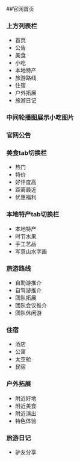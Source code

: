 <!-- 回民街小吃》旅游餐饮官方网站设计及实现

1. 版面：版面分为九大部分，分别为：
（1）网站首页
（2）官网公告
（3）美食：回民街十大风味餐厅,
（4）小吃： 西安小吃及特色风味餐饮
（5）本地特产：本地特产 时节水果 手工艺品 写意山水字画
（6）旅游线路：自助游推介、自驾游推介、团队拓展、团队会议推介、团队休闲游
（7）住宿：经济青年旅舍
（8）户外拓展
（9）驴友日记
2. 功能：该系统应实现以下功能： 
(1) 分门别类地罗列出商店现有全部旅游目的地的详细信息，包括名称、类别、价格、介绍等信息。  
(2) 支持按关键字快速查询，包括按类别、按名称查询等。  
(3) 显示推荐旅游产品和热门景点。  
(4) 新用户可以注册，注册成功后可凭用户名和密码登录。
(5) 管理员登录需凭借用户名、密码和验证码，实现会员管理和后台管理。
(6) 其它：比如收藏网站、将网站设为首页、提供网站联系方式和帮助信息。 -->


##官网首页
### 上方列表栏
* 首页
* 公告
* 美食
* 小吃
* 本地特产
* 旅游路线
* 住宿
* 户外拓展
* 旅游日记
### 中间轮播图展示小吃图片
### 官网公告

### 美食tab切换栏
* 热门 
*  特价
* 好评度高
* 距离最近
* 优惠福利
### 本地特产tab切换栏
* 本地特产 
* 时节水果 
* 手工艺品 
* 写意山水字画
### 旅游路线
* 自助游推介
* 自驾游推介
* 团队拓展
* 团队会议推介
* 团队休闲游
### 住宿
* 酒店
* 公寓
* 太空舱
* 民宿
### 户外拓展
* 附近好地
* 附近美食
* 附近演出
* 特色体验
### 旅游日记
* 驴友分享


 